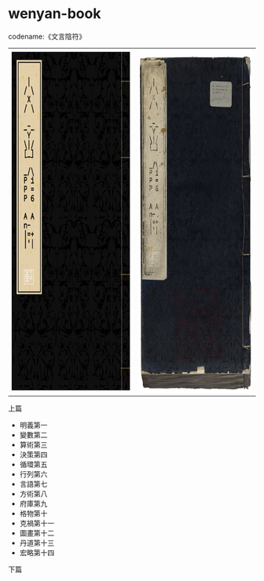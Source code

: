 # wenyan-book 

codename:《文言陰符》


<table><tr>
<td><img src="cover.svg" height="700"></td><td><img src="cover.png" height="700"></td>
</tr></table>

上篇

- 明義第一
- 變數第二
- 算術第三
- 決策第四
- 循環第五
- 行列第六
- 言語第七
- 方術第八
- 府庫第九
- 格物第十
- 克禍第十一
- 圖畫第十二
- 丹道第十三
- 宏略第十四

下篇